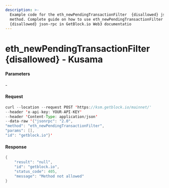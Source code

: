 ```yaml
---
description: >-
  Example code for the eth_newPendingTransactionFilter  {disallowed} json-rpc
  method. Сomplete guide on how to use eth_newPendingTransactionFilter 
  {disallowed} json-rpc in GetBlock.io Web3 documentatio
---
```


# eth\_newPendingTransactionFilter {disallowed} - Kusama

#### Parameters

\-

#### Request

```java
curl --location --request POST 'https://ksm.getblock.io/mainnet/' 
--header 'x-api-key: YOUR-API-KEY' 
--header 'Content-Type: application/json' 
--data-raw '{"jsonrpc": "2.0",
"method": "eth_newPendingTransactionFilter",
"params": [],
"id": "getblock.io"}'
```

#### Response

```java
{
    "result": "null",
    "id": "getblock.io",
    "status_code": 405,
    "message": "Method not allowed"
}
```
